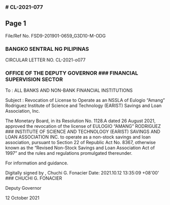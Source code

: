 ### # CL-2021-077

## Page 1

File/Ref No. FSD9-201901-0659_G3D10-M-ODG

### BANGKO SENTRAL NG PILIPINAS

CIRCULAR LETTER NO. CL-2021-o077

### OFFICE OF THE DEPUTY GOVERNOR ### FINANCIAL SUPERVISION SECTOR

To : ALL BANKS AND NON-BANK FINANCIAL INSTITUTIONS

Subject : Revocation of License to Operate as an NSSLA of Eulogio “Amang” Rodriguez Institute of Science and Technology (EARIST) Savings and Loan Association, Inc.

The Monetary Board, in its Resolution No. 1128.A dated 26 August 2021, approved the revocation of the license of EULOGIO “AMANG” RODRIGUEZ ### INSTITUTE OF SCIENCE AND TECHNOLOGY (EARIST) SAVINGS AND LOAN ASSOCIATION INC. to operate as a non-stock savings and loan association, pursuant to Section 22 of Republic Act No. 8367, otherwise known as the “Revised Non-Stock Savings and Loan Association Act of 1997” and the rules and regulations promulgated thereunder.

For information and guidance.

Digitally signed by , Chuchi G. Fonacier Date: 2021.10.12 13:35:09 +08'00' ### CHUCHI G. FONACIER

Deputy Governor

12 October 2021 